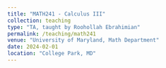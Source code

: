 ```yaml
---
title: "MATH241 - Calculus III"
collection: teaching
type: "TA, taught by Roohollah Ebrahimian"
permalink: /teaching/math241
venue: "University of Maryland, Math Department"
date: 2024-02-01
location: "College Park, MD"
---
```

